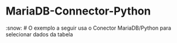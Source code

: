 # MariaDB-Connector-Python
:snow: # O exemplo a seguir usa o Conector MariaDB/Python para selecionar dados da tabela
